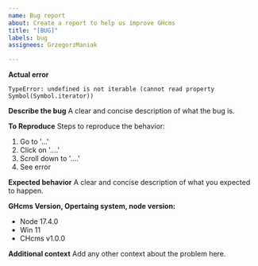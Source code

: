 ```yaml
---
name: Bug report
about: Create a report to help us improve GHcms
title: "[BUG]"
labels: bug
assignees: GrzegorzManiak

---
```


**Actual error**
```
TypeError: undefined is not iterable (cannot read property Symbol(Symbol.iterator))
```

**Describe the bug**
A clear and concise description of what the bug is.

**To Reproduce**
Steps to reproduce the behavior:
1. Go to '...'
2. Click on '....'
3. Scroll down to '....'
4. See error

**Expected behavior**
A clear and concise description of what you expected to happen.

**GHcms Version, Opertaing system, node version:**
 - Node 17.4.0
 - Win 11
 - CHcms v1.0.0

**Additional context**
Add any other context about the problem here.
